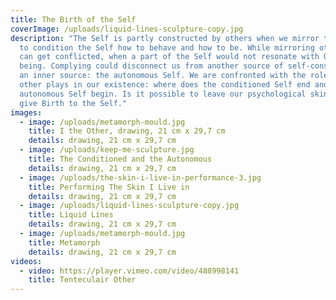```yaml
---
title: The Birth of the Self
coverImage: /uploads/liquid-lines-sculpture-copy.jpg
description: "The Self is partly constructed by others when we mirror the Other
  to condition the Self how to behave and how to be. While mirroring others, we
  can get conflicted, when a part of the Self would not resonate with Other’s
  being. Complying could disconnect us from another source of self-construction,
  an inner source: the autonomous Self. We are confronted with the role that the
  other plays in our existence: where does the conditioned Self end and the
  autonomous Self begin. Is it possible to leave our psychological skin. Can we
  give Birth to the Self."
images:
  - image: /uploads/metamorph-mould.jpg
    title: I the Other, drawing, 21 cm x 29,7 cm
    details: drawing, 21 cm x 29,7 cm
  - image: /uploads/keep-me-sculpture.jpg
    title: The Conditioned and the Autonomous
    details: drawing, 21 cm x 29,7 cm
  - image: /uploads/the-skin-i-live-in-performance-3.jpg
    title: Performing The Skin I Live in
    details: drawing, 21 cm x 29,7 cm
  - image: /uploads/liquid-lines-sculpture-copy.jpg
    title: Liquid Lines
    details: drawing, 21 cm x 29,7 cm
  - image: /uploads/metamorph-mould.jpg
    title: Metamorph
    details: drawing, 21 cm x 29,7 cm
videos:
  - video: https://player.vimeo.com/video/488998141
    title: Tenteculair Other
---
```

